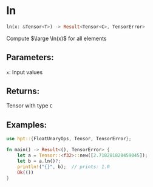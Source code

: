 # ln
```rust
ln(x: &Tensor<T>) -> Result<Tensor<C>, TensorError>
```
Compute $\large \ln(x)$ for all elements

## Parameters:
`x`: Input values

## Returns:
Tensor with type `C`

## Examples:
```rust
use hpt::{FloatUnaryOps, Tensor, TensorError};

fn main() -> Result<(), TensorError> {
    let a = Tensor::<f32>::new([2.718281828459045]);
    let b = a.ln()?;
    println!("{}", b);  // prints: 1.0
    Ok(())
}
```